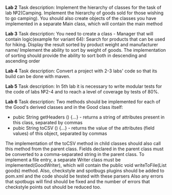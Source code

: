 **Lab 2**
Task description:
Implement the hierarchy of classes for the task of lab №2(Camping. Implement the hierarchy of goods sold for those wishing to go camping). You should also create objects of the classes you have implemented in a separate Main class, which will contain the main method

**Lab 3**
Task description:
You need to create a class - Manager that will contain logic(example for variant 64):
Search for products that can be used for hiking. Display the result sorted by product weight and manufacturer name/ Implement the ability to sort by weight of goods. The implementation of sorting should provide the ability to sort both in descending and ascending order

**Lab 4**
Task description:
Convert a project with 2-3 labs' code so that its build can be done with maven.

**Lab 5**
Task description:
In 5th lab it is necessary to write modular tests for the code of labs №2-4 and to reach a level of coverage by tests of 80%.


**Lab 6**
Task description:
Two methods should be implemented for each of the Good's derived classes and in the Good class itself:

- pubic String getHeaders () {…} - returns a string of attributes present in this class, separated by commas
- pubic String toCSV () {...} - returns the value of the attributes (field values) of this object, separated by commas

The implementation of the toCSV method in child classes should also call this method from the parent class. Fields declared in the parent class must be converted to a comma-separated string in the parent class.
To implement a file entry, a separate Writer class must be implemented(GoodWriter), which will contain the public void writeToFile(List<Good> goods) method.
Also, checkstyle and spotbugs plugins should be added to pom.xml and the code should be tested with these parsers
Also any errors that spotbugs will find should be fixed and the number of errors that checkstyle points out should be reduced too.